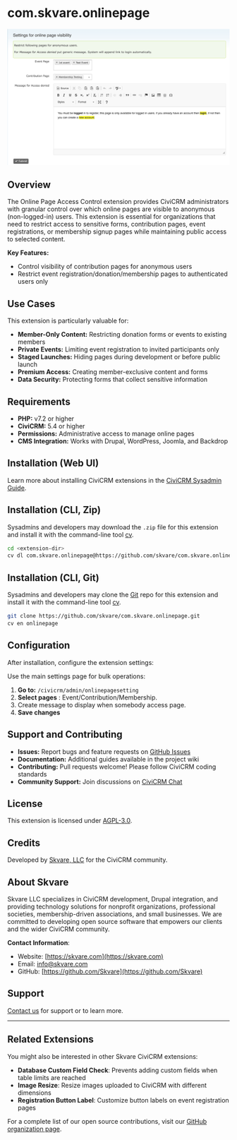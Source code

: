 # com.skvare.onlinepage

![Screenshot](/images/online_page_restrict.png)

## Overview

The Online Page Access Control extension provides CiviCRM administrators with granular control over which online pages are visible to anonymous (non-logged-in) users. This extension is essential for organizations that need to restrict access to sensitive forms, contribution pages, event registrations, or membership signup pages while maintaining public access to selected content.

**Key Features:**
- Control visibility of contribution pages for anonymous users
- Restrict event registration/donation/membership pages to authenticated users only

## Use Cases

This extension is particularly valuable for:
- **Member-Only Content:** Restricting donation forms or events to existing members
- **Private Events:** Limiting event registration to invited participants only
- **Staged Launches:** Hiding pages during development or before public launch
- **Premium Access:** Creating member-exclusive content and forms
- **Data Security:** Protecting forms that collect sensitive information

## Requirements

- **PHP:** v7.2 or higher
- **CiviCRM:** 5.4 or higher
- **Permissions:** Administrative access to manage online pages
- **CMS Integration:** Works with Drupal, WordPress, Joomla, and Backdrop

## Installation (Web UI)

Learn more about installing CiviCRM extensions in the [CiviCRM Sysadmin Guide](https://docs.civicrm.org/sysadmin/en/latest/customize/extensions/).

## Installation (CLI, Zip)

Sysadmins and developers may download the `.zip` file for this extension and
install it with the command-line tool [cv](https://github.com/civicrm/cv).

```bash
cd <extension-dir>
cv dl com.skvare.onlinepage@https://github.com/skvare/com.skvare.onlinepage/archive/master.zip
```

## Installation (CLI, Git)

Sysadmins and developers may clone the [Git](https://en.wikipedia.org/wiki/Git) repo for this extension and
install it with the command-line tool [cv](https://github.com/civicrm/cv).

```bash
git clone https://github.com/skvare/com.skvare.onlinepage.git
cv en onlinepage
```

## Configuration

After installation, configure the extension settings:

Use the main settings page for bulk operations:

1. **Go to:** `/civicrm/admin/onlinepagesetting`
2. **Select pages** : Event/Contribution/Membership.
3. Create message to display when somebody access page.
4. **Save changes**

## Support and Contributing

- **Issues:** Report bugs and feature requests on [GitHub Issues](https://github.com/Skvare/com.skvare.onlinepage/issues)
- **Documentation:** Additional guides available in the project wiki
- **Contributing:** Pull requests welcome! Please follow CiviCRM coding standards
- **Community Support:** Join discussions on [CiviCRM Chat](https://chat.civicrm.org)

## License

This extension is licensed under [AGPL-3.0](LICENSE.txt).

## Credits

Developed by [Skvare, LLC](https://skvare.com/contact) for the CiviCRM community.

## About Skvare

Skvare LLC specializes in CiviCRM development, Drupal integration, and providing technology solutions for nonprofit organizations, professional societies, membership-driven associations, and small businesses. We are committed to developing open source software that empowers our clients and the wider CiviCRM community.

**Contact Information**:
- Website: [https://skvare.com](https://skvare.com)
- Email: info@skvare.com
- GitHub: [https://github.com/Skvare](https://github.com/Skvare)

## Support

[Contact us](https://skvare.com/contact) for support or to learn more.

---

## Related Extensions

You might also be interested in other Skvare CiviCRM extensions:

- **Database Custom Field Check**: Prevents adding custom fields when table limits are reached
- **Image Resize**: Resize images uploaded to CiviCRM with different dimensions
- **Registration Button Label**: Customize button labels on event registration pages

For a complete list of our open source contributions, visit our [GitHub organization page](https://github.com/Skvare).
